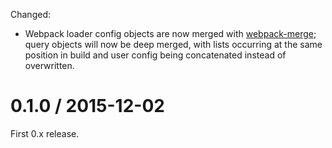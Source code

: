 Changed:

- Webpack loader config objects are now merged with [webpack-merge](https://github.com/survivejs/webpack-merge); query objects will now be deep merged, with lists occurring at the same position in build and user config being concatenated instead of overwritten.

# 0.1.0 / 2015-12-02

First 0.x release.
